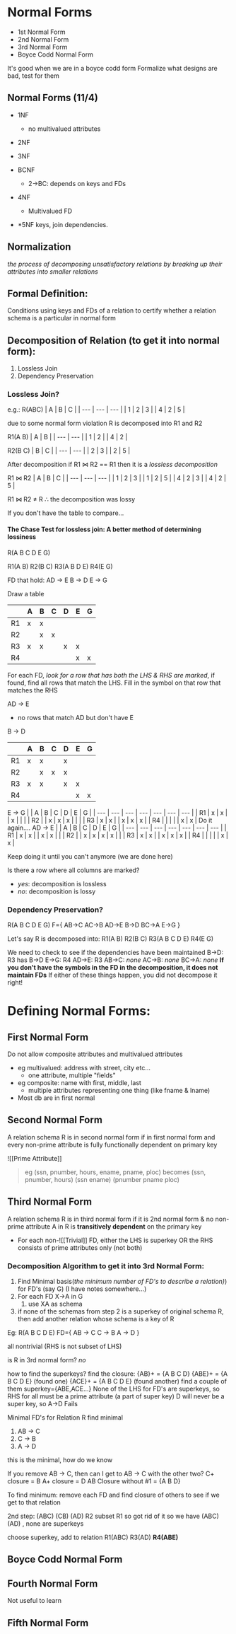 # Normal Forms
* 1st Normal Form
* 2nd Normal Form
* 3rd Normal Form
* Boyce Codd Normal Form

It's good when we are in a boyce codd form
Formalize what designs are bad, test for them

## Normal Forms (11/4)

* 1NF
	* no multivalued attributes

* 2NF
* 3NF
* BCNF
	* 2->BC: depends on keys and FDs

* 4NF
	* Multivalued FD
* \*5NF keys, join dependencies.

## Normalization
*the process of decomposing unsatisfactory relations by breaking up their attributes into smaller relations*

## Formal Definition:
Conditions using keys and FDs of a relation to certify whether a relation schema is a particular in normal form 

## Decomposition of Relation (to get it into normal form):
1. Lossless Join
2. Dependency Preservation

### Lossless Join?
e.g.: 
R(ABC)
| A   | B   | C   |
| --- | --- | --- |
| 1   | 2   | 3   |
| 4   | 2   | 5   |

due to some normal form violation R is decomposed into R1 and R2

R1(A B)
| A   | B   |
| --- | --- |
| 1   | 2   |
| 4   | 2   |

R2(B C)
| B   | C   |
| --- | --- |
| 2   | 3   |
| 2   | 5   |

After decomposition if R1 $\bowtie$ R2 == R1 then it is a *lossless decomposition*

R1 $\bowtie$ R2
| A   | B   | C   |
| --- | --- | --- |
| 1   | 2   | 3   |
| 1   | 2   | 5   |
| 4   | 2   | 3   |
| 4   | 2   | 5   |

R1 $\bowtie$ R2 $\neq$ R $\therefore$ the decomposition was lossy

If you don't have the table to compare...

#### The Chase Test for lossless join: A better method of determining lossiness
R(A B C D E G)

R1(A B)
R2(B C)
R3(A B D E)
R4(E G)

FD that hold:
AD 	-> E
B 	-> D
E 	-> G

Draw a table

|     | A   | B   | C   | D   | E   | G   |
| --- | --- | --- | --- | --- | --- | --- |
| R1  | x   | x   |     |     |     |     |
| R2  |     | x   | x   |     |     |     |
| R3  | x   | x   |     | x   | x   |     |
| R4  |     |     |     |     | x   | x   |

For each FD, *look for a row that has both the LHS & RHS are marked*, if found, find all rows that match the LHS. Fill in the symbol on that row that matches the RHS 

AD -> E
* no rows that match AD  but don't have E

B -> D

|     | A   | B   | C   | D   | E   | G   |
| --- | --- | --- | --- | --- | --- | --- |
| R1  | x   | x   |     | x   |     |     |
| R2  |     | x   | x   | x   |     |     |
| R3  | x   | x   |     | x   | x   |     |
| R4  |     |     |     |     | x   | x   |

E -> G
|     | A   | B   | C   | D   | E   | G   |
| --- | --- | --- | --- | --- | --- | --- |
| R1  | x   | x   |     | x   |     |     |
| R2  |     | x   | x   | x   |     |     |
| R3  | x   | x   |     | x   | x   | x   |
| R4  |     |     |     |     | x   | x   |
Do it again....
AD -> E
|     | A   | B   | C   | D   | E   | G   |
| --- | --- | --- | --- | --- | --- | --- |
| R1  | x   | x   |     | x   | x   |     |
| R2  |     | x   | x   | x   | x   |     |
| R3  | x   | x   |     | x   | x   | x   |
| R4  |     |     |     |     | x   | x   |

Keep doing it until you can't anymore (we are done here)

Is there a row where all columns are marked?
* *yes*: decomposition is lossless
* *no*: decomposition is lossy


### Dependency Preservation?
R(A B C D E G)
F={	AB->C
	AC->B
	AD->E
	B->D
	BC->A
	E->G
  }
  
Let's say R is decomposed into:
R1(A B)
R2(B C)
R3(A B C D E)
R4(E G)

We need to check to see if the dependencies have been maintained
B->D:
	R3 has B->D
E->G:
	R4
AD->E:
	R3 
AB->C:
	*none*
AC->B:
	*none*
BC->A:
	*none*
**If you don't have the symbols in the FD in the decomposition, it does not maintain FDs**
If either of these things happen, you did not decompose it right!

# Defining Normal Forms:
## First Normal Form
Do not allow composite attributes and multivalued attributes

* eg multivalued: address with street, city etc...
	* one attribute, multiple "fields"
* eg composite: name with first, middle, last
	* multiple attributes representing one thing (like fname & lname)	
* Most db are in first normal

## Second Normal Form
A relation schema R is in second normal form if in first normal form and every non-prime attribute is fully functionally dependent on primary key

![[Prime Attribute]]

> eg (ssn, pnumber, hours, ename, pname, ploc) becomes
> (ssn, pnumber, hours)
> (ssn ename)
> (pnumber pname ploc)

## Third Normal Form
A relation schema R is in third normal form if it is 2nd normal form & no non-prime attribute A in R is **transitively dependent** on the primary key 
* For each non-![[Trivial]] FD, either the LHS is superkey OR the RHS consists of prime attributes only (not both) 
### Decomposition Algorithm to get it into 3rd Normal Form:
1. Find Minimal basis(*the minimum number of FD's to describe a relation)*) for FD's (say G) (I have notes somewhere...) 
2. For each FD X->A in G
	1. use XA as schema
3. if none of the schemas from step 2 is a superkey of original schema R, then add another relation whose schema is a key of R

Eg:
R(A B C D E)
FD={
	AB	-> C
	C	-> B
	A	-> D
}

all nontrivial (RHS is not subset of LHS)

is R in 3rd normal form? *no*

how to find the superkeys?
find the closure:
{AB}+ = {A B C D}
{ABE}+ = {A B C D E} (found one)
{ACE}+ = {A B C D E} (found another)
find a couple of them
superkey={ABE,ACE...}
None of the LHS for FD's are superkeys, so RHS for all must be a prime attribute (a part of super key)
D will never be a super key, so A->D Fails

Minimal FD's for Relation R
find minimal
1. AB	-> C
2. C	-> B
3. A	-> D

this is the minimal, how do we know

If you remove  AB -> C, then can I get to AB -> C with the other two?
C+ closure = B
A+ closure = D
AB Closure without #1 = {A B D}

To find minimum: remove each FD and find closure of others to see if we get to that relation

2nd step: 
(ABC) (CB) (AD)
R2 subset R1 so got rid of it
so we have (ABC) (AD) , none are superkeys

choose superkey, add to relation
R1(ABC) R3(AD) **R4(ABE)**

## Boyce Codd Normal Form


## Fourth Normal Form
Not useful to learn
## Fifth Normal Form
